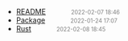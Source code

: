   - [README]()<span style="padding-left:2em;color:orange"></span><span style="color:gray;font-size:.8em;padding-left:2em">2022-02-07 18:46</span>
  - [Package](package)<span style="padding-left:2em;color:orange"></span><span style="color:gray;font-size:.8em;padding-left:2em">2022-01-24 17:07</span>
  - [Rust](rust)<span style="padding-left:2em;color:orange"></span><span style="color:gray;font-size:.8em;padding-left:2em">2022-02-08 18:45</span>

